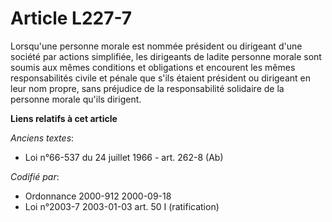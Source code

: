 # Article L227-7

Lorsqu'une personne morale est nommée président ou dirigeant d'une société par actions simplifiée, les dirigeants de ladite
personne morale sont soumis aux mêmes conditions et obligations et encourent les mêmes responsabilités civile et pénale que
s'ils étaient président ou dirigeant en leur nom propre, sans préjudice de la responsabilité solidaire de la personne morale
qu'ils dirigent.

**Liens relatifs à cet article**

_Anciens textes_:

  - Loi n°66-537 du 24 juillet 1966 - art. 262-8 (Ab)

_Codifié par_:

  - Ordonnance 2000-912 2000-09-18
  - Loi n°2003-7 2003-01-03 art. 50 I (ratification)
